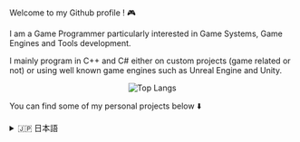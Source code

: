 Welcome to my Github profile ! :video_game: 

I am a Game Programmer particularly interested in Game Systems, Game Engines and Tools development.

I mainly program in C++ and C# either on custom projects (game related or not) or using well known game engines such as Unreal Engine and Unity.

<div align="center">

![Top Langs](https://github-readme-stats-nu-steel-42.vercel.app/api/top-langs/?username=sitalbi&layout=compact&theme=dark)

</div>


You can find some of my personal projects below :arrow_down:

<details>
  <summary>🇯🇵 日本語</summary>

こんにちは！ :video_game:  

ゲームプログラマーです。ゲームシステム、ゲームエンジン、ツール開発に興味があります。  

主に C++ と C# を使用し、Unreal Engine や Unity などの有名なゲームエンジン、または自作プロジェクト（ゲーム関連・非ゲーム関連の両方）で開発を行っています。  

<div align="center">

![Top Langs](https://github-readme-stats-nu-steel-42.vercel.app/api/top-langs/?username=sitalbi&layout=compact&theme=dark)

</div>

個人プロジェクトの一部は以下で紹介しています。⬇️

</details>
